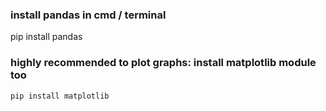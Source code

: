### install pandas in cmd / terminal
pip install pandas
### highly recommended to plot graphs: install matplotlib module too
`pip install matplotlib`


